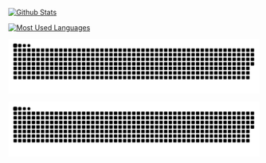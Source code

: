 [![Github Stats](https://github-readme-stats.vercel.app/api?username=mirionqs&bg_color=0000&title_color=47F&text_color=999&border_color=8884&show_icons=true&hide=contribs)](https://github.com/anuraghazra/github-readme-stats)

[![Most Used Languages](https://github-readme-stats.vercel.app/api/top-langs/?username=mirionqs&bg_color=0000&title_color=47F&text_color=999&border_color=8884&hide=mathematica,scss)](https://github.com/anuraghazra/github-readme-stats)

[![Github Contribution Grid Snake](https://raw.githubusercontent.com/mirionqs/mirionqs/output/github-contribution-grid-snake.svg)](https://github.com/Platane/snk)

[![Github Contribution Grid Snake](https://raw.githubusercontent.com/mirionqs/mirionqs/output/github-contribution-grid-snake-dark.svg)](https://github.com/Platane/snk#gh-dark-mode-only)
